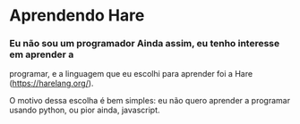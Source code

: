 # Aprendendo Hare

### Eu não sou um programador Ainda assim, eu tenho interesse em aprender a
programar, e a linguagem que eu escolhi para aprender foi a Hare
(https://harelang.org/).

O motivo dessa escolha é bem simples: eu não quero aprender a programar usando
python, ou pior ainda, javascript.
